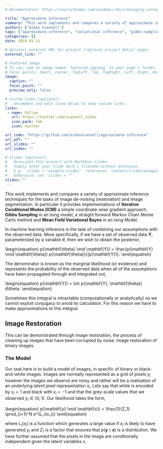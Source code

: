 ```yaml
---
# Documentation: https://sourcethemes.com/academic/docs/managing-content/

title: "Approximate Inference"
summary: "This work implements and compares a variety of approximate inference techniques for the tasks of image de-noising (restoration) and image segmentation."
authors: ["Aidan Scannell"]
tags: ["approximate-inference", "variational-inference", "gibbs-sampling", "iterative-conditional-modes", "machine-learning", "python"]
categories: []
date: 2019-03-13

# Optional external URL for project (replaces project detail page).
external_link: ""

# Featured image
# To use, add an image named `featured.jpg/png` to your page's folder.
# Focal points: Smart, Center, TopLeft, Top, TopRight, Left, Right, BottomLeft, Bottom, BottomRight.
image:
  caption: ""
  focal_point: ""
  preview_only: false

# Custom links (optional).
#   Uncomment and edit lines below to show custom links.
links:
 - name: Follow
   url: https://twitter.com/scannell_aidan
   icon_pack: fab
   icon: twitter

url_code: "https://github.com/aidanscannell/approximate-inference"
url_pdf: ""
url_slides: ""
url_video: ""

# Slides (optional).
#   Associate this project with Markdown slides.
#   Simply enter your slide deck's filename without extension.
#   E.g. `slides = "example-slides"` references `content/slides/example-slides.md`.
#   Otherwise, set `slides = ""`.
slides: ""
---
```

This work implements and compares a variety of approximate inference techniques for the tasks of image de-noising (restoration) and image segmentation. In particular it provides implementations of **Iterative Conditional Modes (ICM)** a simple coordinate-wise gradient approach, **Gibbs Sampling** in an Ising model, a straight forward Markov Chain Monte Carlo method and **Mean Field Variational Bayes** in an Ising Model.

In machine learning inference is the task of combining our assumptions with the observed data. More specifically, if we have a set of observed data $\mathbf{Y}$, parameterized by a variable $\theta,$ then we wish to obtain the posterior,

\begin{equation}
p(\mathbf{\theta} \mid \mathbf{Y}) = \frac{p(\mathbf{Y} \mid \mathbf{\theta}) p(\mathbf{\theta})}{p(\mathbf{Y})}.
\end{equation}

The denominator is known as the marginal likelihood (or evidence) and represents the probability of the observed data when all of the assumptions have been propagated through and integrated out,

\begin{equation}
p(\mathbf{Y}) = \int p(\mathbf{Y}, \mathbf{\theta}) d\theta.
\end{equation}

Sometimes this integral is intractable (computationally or analytically) so we cannot exploit conjugacy to avoid its calculation. For this reason we have to make approximations to this integral. 

## Image Restoration
This can be demonstrated through image restoration, the process of cleaning up images that have been corrupted by noise. Image restoration of binary images.

### The Model
Our task here is to build a model of images, in specific of binary or black-and-white images. Images are normally represented as a grid of pixels $y_i$ however the images we observe are noisy and rather will be a realisation of an underlying latent pixel representation $x_i$. Lets say that white is encoded by $x_i = 1$ and black with $x_i = −1$ and that the grey-scale values that we observed $y_i \in (0, 1)$. Our likelihood takes the form,

\begin{equation}
p(\mathbf{y} \mid \mathbf{x}) = \frac{1}{Z_1} \prod\_{i=1}^N e^{L_i(x_i)}
\end{equation}

where $L_i(x_i)$ is a function which generates a large value if $x_i$ is likely to have generated $y_i$ and $Z_1$ is a factor that ensures that $p(\mathbf{y} \mid \mathbf{x})$ is a distribution. We have further assumed that the pixels in the image are conditionally independent given the latent variables x.
